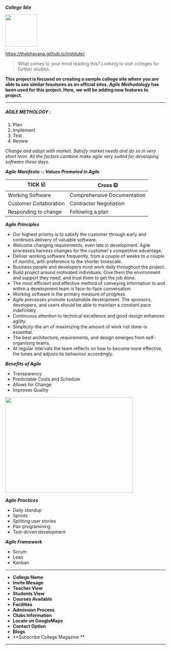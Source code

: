 **_College Site_**

 <img src="https://media.giphy.com/media/MFOgIs6abu083mQUUh/giphy.gif" width="100" height="100"/>

 
https://thebhavana.github.io/institute/

> What comes to your mind reading this? Looking to visit colleges for further studies.
 
 **This project is focused on creating a sample college site where you are able to see similar feautures as on official sites. _Agile Methodology_ has been used for this project. Here, we will be adding new features to project.**
___________________________________________________________________________________________________________________________________________________

##### AGILE METHOLOGY : 

1. Plan
2. Implement
3. Test
4. Review

_Change and adopt with market. Satisfy market needs and do so in very short term. All the factors combine make agile very suited for developing software these days._

_**Agile Manifesto -: Values Promoted in Agile**_

| TICK ☑️           | Cross ❎                    |
|------------------|---------------------------|
|Working Software  |Comprehensive Documentation|
| Customer Collaboration|Contractor Negotiation|
|Responding to change|Following a plan         |

_**Agile Principles**_

* Our highest priority is to satisfy the customer through early and continuos delivery of valuable software.
*  Welcome changing requirements, even late in development. Agile processes harness changes for the customer's competitive advantage.
* Deliver working software frequently, from a couple of weeks to a couple of months, with preference to the shorter timescale.
* Business people and developers must work daily throughout the project.
* Build project around motivated individuals. Give them the environment and support they need, and trust them to get the job done.
* The most efficient and effective method of conveying information to and within a development team is face-to-face conversation.
* Working software is the primary measure of progress.
* Agile processes promote sustainable development. The sponsors, developers, and users should be able to maintain a constant pace indefinitely.
* Continuous attention to technical excellence and good design enhances agility.
* Simplicity-the art of maximizing the amount of work not done-is essential.
* The best architecture, requirements, and design emerges from self-organising teams.
* At regular intervals the team reflects on how to become more effective, the tunes and adjusts its behaviour accordingly.
 
 _**Benefits of Agile**_
 * Transparency
 * Predictable Costs and Schedule
 * Allows for Change
 * Improves Quality
 
  <img src="https://user-images.githubusercontent.com/84395267/121442804-fd399f00-c9a9-11eb-860c-cb83c406d256.png" width="400" height="300"/>

_**Agile Practices**_
* Daily standup
* Sprints
* Splitting user stories
* Pair programming
* Test-driven development

_**Agile Framework**_
* Scrum
* Lean
* Kanban
___________________________________________________________________________________________________________________________________________________

 * **College Name**
 * **Invite Mesage**
 * **Teacher View**
 * **Students View**
 * **Courses Available**
 * **Facilities**
 * **Admission Process**
 * **Clubs Information**
 * **Locate on GoogleMaps**
 * **Contact Option**
 * **Blogs** 
 * **Subscribe College Magazine ** 

___________________________________________________________________________________________________________________________________________________
